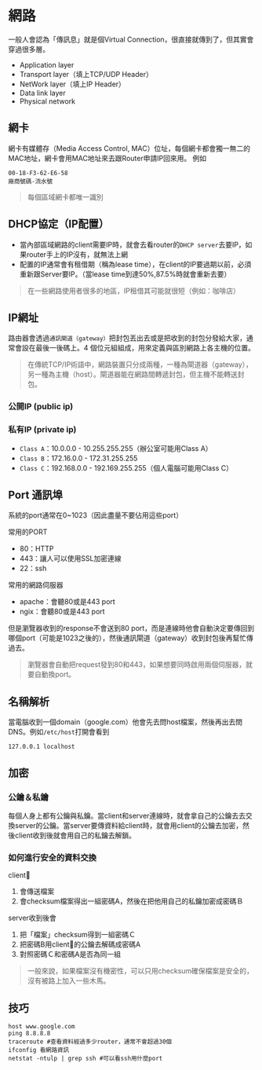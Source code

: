 # 網路

一般人會認為「傳訊息」就是個Virtual Connection，很直接就傳到了，但其實會穿過很多層。

- Application layer
- Transport layer（填上TCP/UDP Header）
- NetWork layer（填上IP Header）
- Data link layer
- Physical network


## 網卡

網卡有媒體存（Media Access Control, MAC）位址，每個網卡都會獨一無二的MAC地址，網卡會用MAC地址來去跟Router申請IP回來用。
例如

```
00-18-F3-62-E6-58
廠商號碼-流水號
```
> 每個區域網卡都唯一識別

## DHCP協定（IP配置）

- 當內部區域網路的client需要IP時，就會去看router的`DHCP server`去要IP，如果router手上的IP沒有，就無法上網
- 配置的IP通常會有租借期（稱為lease time），在client的IP要過期以前，必須重新跟Server要IP。（當lease time到達50%,87.5%時就會重新去要）

> 在一些網路使用者很多的地區，IP租借其可能就很短（例如：咖啡店）


## IP網址

路由器會透過`通訊閘道（gateway）`把封包丟出去或是把收到的封包分發給大家，通常會設在最後一後碼上。4 個位元組組成，用來定義與區別網路上各主機的位置。

>在傳統TCP/IP術語中，網路裝置只分成兩種，一種為閘道器（gateway），另一種為主機（host）。閘道器能在網路間轉遞封包，但主機不能轉送封包。

### 公開IP (public ip)

### 私有IP (private ip)

- `Class A`：10.0.0.0 - 10.255.255.255（辦公室可能用Class A）
- `Class B`：172.16.0.0 - 172.31.255.255
- `Class C`：192.168.0.0 - 192.169.255.255（個人電腦可能用Class C）

## Port 通訊埠

系統的port通常在0~1023（因此盡量不要佔用這些port）

常用的PORT
- 80：HTTP
- 443：讓人可以使用SSL加密連線
- 22：ssh

常用的網路伺服器
- apache：會聽80或是443 port 
- ngix：會聽80或是443 port 

但是瀏覽器收到的response不會送到80 port，而是連線時他會自動決定要傳回到哪個port（可能是1023之後的），然後通訊閘道（gateway）收到封包後再幫忙傳過去。

> 瀏覽器會自動把request發到80和443，如果想要同時啟用兩個伺服器，就要自動換port。

## 名稱解析

當電腦收到一個domain（google.com）他會先去問host檔案，然後再出去問DNS。例如`/etc/host`打開會看到

```
127.0.0.1 localhost
```

## 加密

### 公鑰＆私鑰

每個人身上都有公鑰與私鑰。當client和server連線時，就會拿自己的公鑰去去交換server的公鑰。當server要傳資料給client時，就會用client的公鑰去加密，然後client收到後就會用自己的私鑰去解鎖。

### 如何進行安全的資料交換

client
1. 會傳送檔案
2. 會checksum檔案得出一組密碼A，然後在把他用自己的私鑰加密成密碼Ｂ

server收到後會

1. 把「檔案」checksum得到一組密碼Ｃ
2. 把密碼B用client的公鑰去解碼成密碼A
3. 對照密碼Ｃ和密碼A是否為同一組


> 一般來說，如果檔案沒有機密性，可以只用checksum確保檔案是安全的，沒有被路上加入一些木馬。


## 技巧

```t
host www.google.com
ping 8.8.8.8
traceroute #查看資料經過多少router，通常不會超過30個
ifconfig 看網路資訊
netstat -ntulp | grep ssh #可以看ssh用什麼port
```